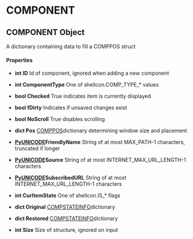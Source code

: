 # COMPONENT

## COMPONENT Object

A dictionary containing data to fill a COMPPOS struct

#### Properties

  -  **int ID** 
    Id of component, ignored when adding a new component

  -  **int ComponentType** 
    One of shellcon\.COMP\_TYPE\_\* values

  -  **bool Checked** 
    True indicates item is currently displayed

  -  **bool fDirty** 
    Indicates if unsaved changes exist

  -  **bool NoScroll** 
    True disables scrolling

  -  **dict Pos** 
    [COMPPOS](#comppos)dictionary determining window size and placement

  -  **[PyUNICODE](#pyunicode)FriendlyName** 
    String of at most MAX\_PATH-1 characters, truncated if longer

  -  **[PyUNICODE](#pyunicode)Source** 
    String of at most INTERNET\_MAX\_URL\_LENGTH-1 characters

  -  **[PyUNICODE](#pyunicode)SubscribedURL** 
    String of at most INTERNET\_MAX\_URL\_LENGTH-1 characters

  -  **int CurItemState** 
    One of shellcon\.IS\_\* flags

  -  **dict Original** 
    [COMPSTATEINFO](#compstateinfo)dictionary

  -  **dict Restored** 
    [COMPSTATEINFO](#compstateinfo)dictionary

  -  **int Size** 
    Size of structure, ignored on input